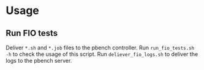# Usage

## Run FIO tests

Deliver `*.sh` and `*.job` files to the pbench controller.
Run `run_fio_tests.sh -h` to check the usage of this script.
Run `deliever_fio_logs.sh` to deliver the logs to the pbench server.
